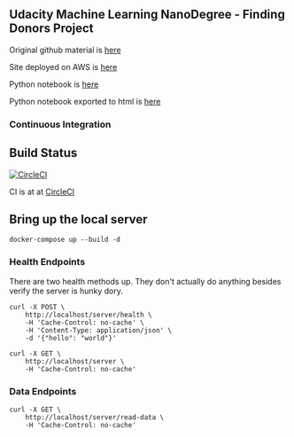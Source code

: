 ## Udacity Machine Learning NanoDegree - Finding Donors Project

Original github material is [here](https://github.com/udacity/machine-learning/tree/master/projects/finding_donors)

Site deployed on AWS is [here](http://jerowe-udacity-finding-donors.us-east-2.elasticbeanstalk.com/#/home)

Python notebook is [here](https://github.com/jerowe/udacity-finding-donors/blob/master/finding_donors_flask_app/materials/finding_donors.ipynb)

Python notebook exported to html is [here](http://jerowe-udacity-finding-donors.us-east-2.elasticbeanstalk.com/finding_donors.html)

### Continuous Integration

## Build Status

[![CircleCI](https://circleci.com/gh/jerowe/udacity-finding-donors/tree/master.svg?style=svg)](https://circleci.com/gh/jerowe/udacity-finding-donors/tree/master)

CI is at at [CircleCI](https://circleci.com/gh/jerowe/udacity-finding-donors)

## Bring up the local server

```
docker-compose up --build -d
```

### Health Endpoints

There are two health methods up. They don't actually do anything besides verify the server is hunky dory.

```
curl -X POST \
    http://localhost/server/health \
    -H 'Cache-Control: no-cache' \
    -H 'Content-Type: application/json' \
    -d '{"hello": "world"}'
```

```
curl -X GET \
    http://localhost/server \
    -H 'Cache-Control: no-cache'
```

### Data Endpoints

```
curl -X GET \
    http://localhost/server/read-data \
    -H 'Cache-Control: no-cache'
```
